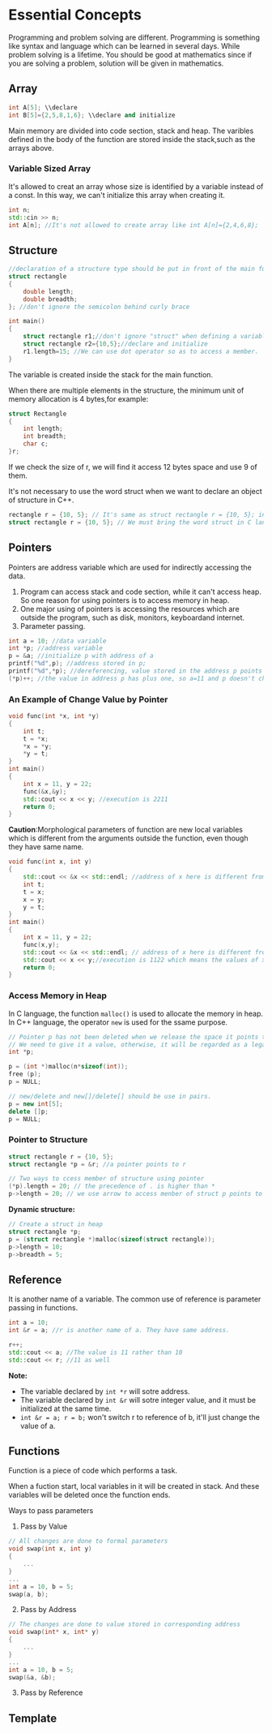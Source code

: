 # Essential Concepts

Programming and problem solving are different. Programming is something like syntax and language which can be learned in several days. While problem solving is a lifetime. You should be good at mathematics since if you are solving a problem, solution will be given in mathematics.

## Array
```c++
int A[5]; \\declare
int B[5]={2,5,8,1,6}; \\declare and initialize
```
Main memory are divided into code section, stack and heap. The varibles defined in the body of the function are stored inside the stack,such as the arrays above.

### Variable Sized Array
It's allowed to creat an array whose size is identified by a variable instead of a const. In this way, we can't initialize this array when creating it.
```c++
int n;
std::cin >> n;
int A[n]; //It's not allowed to create array like int A[n]={2,4,6,8};
```

## Structure

```c++
//declaration of a structure type should be put in front of the main function
struct rectangle
{
    double length;
    double breadth;
}; //don't ignore the semicolon behind curly brace

int main()
{
    struct rectangle r1;//don't ignore "struct" when defining a variable of type structure
    struct rectangle r2={10,5};//declare and initialize
    r1.length=15; //We can use dot operator so as to access a member.
}
```
The variable is created inside the stack for the main function.

When there are multiple elements in the structure, the minimum unit of memory allocation is 4 bytes,for example:
```c++
struct Rectangle
{
    int length;
    int breadth;
    char c;
}r;
```
If we check the size of r, we will find it access 12 bytes space and use 9 of them.

It's not necessary to use the word struct when we want to declare an object of structure in C++.
```c++
rectangle r = {10, 5}; // It's same as struct rectangle r = {10, 5}; in C++
struct rectangle r = {10, 5}; // We must bring the word struct in C language 
```

## Pointers

Pointers are address variable which are used for indirectly accessing the data.

1. Program can access stack and code section, while it can't access heap. So one reason for using pointers is to access memory in heap.
2. One major using of pointers is accessing the resources which are outside the program, such as disk, monitors, keyboardand internet.
3. Parameter passing.

```c++
int a = 10; //data variable
int *p; //address variable
p = &a; //initialize p with address of a
printf("%d",p); //address stored in p;
printf("%d",*p); //dereferencing, value stored in the address p points
(*p)++; //the value in address p has plus one, so a=11 and p doesn't change.
```

### An Example of Change Value by Pointer

```c++
void func(int *x, int *y)
{
    int t;
    t = *x;
    *x = *y;
    *y = t;
}
int main()
{
    int x = 11, y = 22;
    func(&x,&y);
    std::cout << x << y; //execution is 2211
    return 0;
}
```

**Caution**:Morphological parameters of function are new local variables which is different from the arguments outside the function, even though they have same name.

```c++
void func(int x, int y)
{
    std::cout << &x << std::endl; //address of x here is different from that of x in main()
    int t;
    t = x;
    x = y;
    y = t;
}
int main()
{
    int x = 11, y = 22;
    func(x,y);
    std::cout << &x << std::endl; // address of x here is different from that of x in func()
    std::cout << x << y;//execution is 1122 which means the values of x,y aren't changed
    return 0;
}
```

### Access Memory in Heap

In C language, the function `malloc()` is used to allocate the memory in heap.
In C++ language, the operator `new` is used for the ssame purpose.

```c++
// Pointer p has not been deleted when we release the space it points to, the address it points to hasn't been changed.
// We need to give it a value, otherwise, it will be regarded as a legal pointer while it doesn't points legal memory.
int *p;

p = (int *)malloc(n*sizeof(int));
free (p);
p = NULL; 

// new/delete and new[]/delete[] should be use in pairs.
p = new int[5];
delete []p;
p = NULL;
```

### Pointer to Structure

```c++
struct rectangle r = {10, 5};
struct rectangle *p = &r; //a pointer points to r

// Two ways to ccess member of structure using pointer
(*p).length = 20; // the precedence of . is higher than *
p->length = 20; // we use arrow to access menber of struct p points to
```

**Dynamic structure:**

```c++
// Create a struct in heap
struct rectangle *p;
p = (struct rectangle *)malloc(sizeof(struct rectangle));
p->length = 10;
p->breadth = 5;
```

## Reference

It is another name of a variable. The common use of reference is parameter passing in functions.

```c++
int a = 10;
int &r = a; //r is another name of a. They have same address.

r++; 
std::cout << a; //The value is 11 rather than 10
std::cout << r; //11 as well 
```

**Note:**

- The variable declared by `int *r` will sotre address.
- The variable declared by `int &r` will sotre integer value, and it must be initialized at the same time.
- `int &r = a; r = b;` won't switch r to reference of b, it'll just change the value of a.


## Functions

Function is a piece of code which performs a task.

When a fuction start, local variables in it will be created in stack. And these variables will be deleted once the function ends. 

Ways to pass parameters
1. Pass by Value
```c++
// All changes are done to formal parameters
void swap(int x, int y)
{
    ...
}
...
int a = 10, b = 5;
swap(a, b);
```

2. Pass by Address
```c++
// The changes are done to value stored in corresponding address
void swap(int* x, int* y)
{
    ...
}
...
int a = 10, b = 5;
swap(&a, &b);
```
3. Pass by Reference




## Template